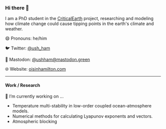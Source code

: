 ### Hi there 👋

I am a PhD student in the [CriticalEarth](https://www.criticalearth.eu/) project, researching and modeling how climate change could cause tipping points in the earth's climate and weather.

😄 Pronouns: he/him

🐦 Twitter: [@ush_ham](https://twitter.com/ush_ham)

🦣 Mastodon: [@ushham@mastodon.green](https://mastodon.green/@ushham)

🌐 Website: [oisinhamilton.com](https://oisinhamilton.com)

<!--
**ushham/ushham** is a ✨ _special_ ✨ repository because its `README.md` (this file) appears on your GitHub profile.

Here are some ideas to get you started:

- 🔭 I’m currently working on ...
- 🌱 I’m currently learning ...
- 👯 I’m looking to collaborate on ...
- 🤔 I’m looking for help with ...
- 💬 Ask me about ...
- 📫 How to reach me: ...
- 😄 Pronouns: ...
- ⚡ Fun fact: ...
-->

---

#### Work / Research

🔭 I’m currently working on ...

- Temperature multi-stability in low-order coupled ocean-atmosphere models.
- Numerical methods for calculating Lyapunov exponents and vectors.
- Atmospheric blocking


